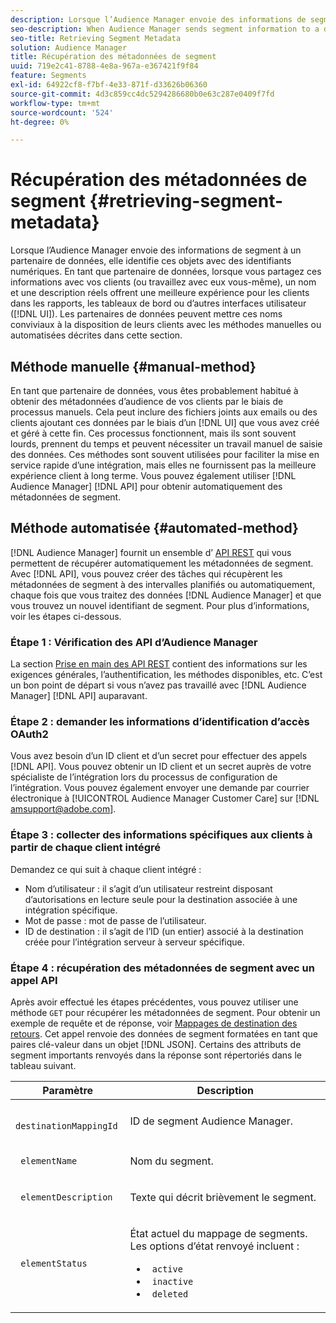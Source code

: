 ```yaml
---
description: Lorsque l’Audience Manager envoie des informations de segment à un partenaire de données, elle identifie ces objets avec des identifiants numériques. En tant que partenaire de données, lorsque vous partagez ces informations avec vos clients (ou travaillez avec eux vous-même), un nom et une description réels offrent une meilleure expérience pour les clients dans les rapports, les tableaux de bord ou d’autres interfaces utilisateur (interface utilisateur). Les partenaires de données peuvent mettre ces noms conviviaux à la disposition de leurs clients avec les méthodes manuelles ou automatisées décrites dans cette section.
seo-description: When Audience Manager sends segment information to a data partner, it identifies these objects with numeric IDs. As a data partner, when you share this information with your customers (or work with it yourself), an actual name and description provide a better experience for customers in reports, dashboards, or other user interfaces (UI). Data partners can make these friendly names available to their customers with either the manual or automated methods described in this section.
seo-title: Retrieving Segment Metadata
solution: Audience Manager
title: Récupération des métadonnées de segment
uuid: 719e2c41-8788-4e8a-967a-e367421f9f84
feature: Segments
exl-id: 64922cf8-f7bf-4e33-871f-d33626b06360
source-git-commit: 4d3c859cc4dc5294286680b0e63c287e0409f7fd
workflow-type: tm+mt
source-wordcount: '524'
ht-degree: 0%

---
```


# Récupération des métadonnées de segment {#retrieving-segment-metadata}

Lorsque l’Audience Manager envoie des informations de segment à un partenaire de données, elle identifie ces objets avec des identifiants numériques. En tant que partenaire de données, lorsque vous partagez ces informations avec vos clients (ou travaillez avec eux vous-même), un nom et une description réels offrent une meilleure expérience pour les clients dans les rapports, les tableaux de bord ou d’autres interfaces utilisateur ([!DNL UI]). Les partenaires de données peuvent mettre ces noms conviviaux à la disposition de leurs clients avec les méthodes manuelles ou automatisées décrites dans cette section.

## Méthode manuelle {#manual-method}

En tant que partenaire de données, vous êtes probablement habitué à obtenir des métadonnées d’audience de vos clients par le biais de processus manuels. Cela peut inclure des fichiers joints aux emails ou des clients ajoutant ces données par le biais d’un [!DNL UI] que vous avez créé et géré à cette fin. Ces processus fonctionnent, mais ils sont souvent lourds, prennent du temps et peuvent nécessiter un travail manuel de saisie des données. Ces méthodes sont souvent utilisées pour faciliter la mise en service rapide d’une intégration, mais elles ne fournissent pas la meilleure expérience client à long terme. Vous pouvez également utiliser [!DNL Audience Manager] [!DNL API] pour obtenir automatiquement des métadonnées de segment.

## Méthode automatisée {#automated-method}

[!DNL Audience Manager] fournit un ensemble d’ [ API REST](../../api/rest-api-main/rest-api-main.md) qui vous permettent de récupérer automatiquement les métadonnées de segment. Avec [!DNL API], vous pouvez créer des tâches qui récupèrent les métadonnées de segment à des intervalles planifiés ou automatiquement, chaque fois que vous traitez des données [!DNL Audience Manager] et que vous trouvez un nouvel identifiant de segment. Pour plus d’informations, voir les étapes ci-dessous.

### Étape 1 : Vérification des API d’Audience Manager

La section [Prise en main des API REST](../../api/rest-api-main/aam-api-getting-started.md) contient des informations sur les exigences générales, l’authentification, les méthodes disponibles, etc. C’est un bon point de départ si vous n’avez pas travaillé avec [!DNL Audience Manager] [!DNL API] auparavant.

### Étape 2 : demander les informations d’identification d’accès OAuth2

Vous avez besoin d’un ID client et d’un secret pour effectuer des appels [!DNL API]. Vous pouvez obtenir un ID client et un secret auprès de votre spécialiste de l’intégration lors du processus de configuration de l’intégration. Vous pouvez également envoyer une demande par courrier électronique à [!UICONTROL Audience Manager Customer Care] sur [!DNL amsupport@adobe.com].

### Étape 3 : collecter des informations spécifiques aux clients à partir de chaque client intégré

Demandez ce qui suit à chaque client intégré :

* Nom d’utilisateur : il s’agit d’un utilisateur restreint disposant d’autorisations en lecture seule pour la destination associée à une intégration spécifique.
* Mot de passe : mot de passe de l’utilisateur.
* ID de destination : il s’agit de l’ID (un entier) associé à la destination créée pour l’intégration serveur à serveur spécifique.

### Étape 4 : récupération des métadonnées de segment avec un appel API

Après avoir effectué les étapes précédentes, vous pouvez utiliser une méthode `GET` pour récupérer les métadonnées de segment. Pour obtenir un exemple de requête et de réponse, voir [Mappages de destination des retours](../../api/rest-api-main/aam-api-destinations/aam-api-retrieve-destinations.md#return-dest-mappings). Cet appel renvoie des données de segment formatées en tant que paires clé-valeur dans un objet [!DNL JSON]. Certains des attributs de segment importants renvoyés dans la réponse sont répertoriés dans le tableau suivant.

<table id="table_446384AE9A36408A9C570CB7DB72C3D6"> 
 <thead> 
  <tr> 
   <th colname="col1" class="entry"> Paramètre </th> 
   <th colname="col2" class="entry"> Description </th> 
  </tr> 
 </thead>
 <tbody> 
  <tr> 
   <td colname="col1"> <p> <code> destinationMappingId</code> </p> </td> 
   <td colname="col2"> <p>ID de segment <span class="keyword"> Audience Manager</span>. </p> </td> 
  </tr> 
  <tr> 
   <td colname="col1"> <p> <code> elementName</code> </p> </td> 
   <td colname="col2"> <p>Nom du segment. </p> </td> 
  </tr> 
  <tr> 
   <td colname="col1"> <p> <code> elementDescription</code> </p> </td> 
   <td colname="col2"> <p>Texte qui décrit brièvement le segment. </p> </td> 
  </tr> 
  <tr> 
   <td colname="col1"> <p> <code> elementStatus</code> </p> </td> 
   <td colname="col2"> <p>État actuel du mappage de segments. Les options d’état renvoyé incluent : </p> 
    <ul id="ul_BA3A1F5A773D4ECD9A1A3A1118BDDA8A"> 
     <li id="li_A12B858BD0AD4F35BCD50A4D113D86FF"> <code> active</code> </li> 
     <li id="li_98C04A861C2D4364B5FBD24498E8E9C5"> <code> inactive</code> </li> 
     <li id="li_1913A10948894FF3B507C0A3FE775CC1"> <code> deleted</code> </li> 
    </ul> </td> 
  </tr> 
 </tbody> 
</table>
